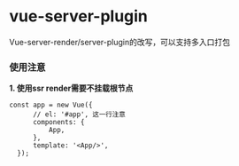 # vue-server-plugin

Vue-server-render/server-plugin的改写，可以支持多入口打包

### 使用注意

**1. 使用ssr render需要不挂载根节点**
```
const app = new Vue({
      // el: '#app', 这一行注意
      components: {
          App,
      },
      template: '<App/>',
  });
```